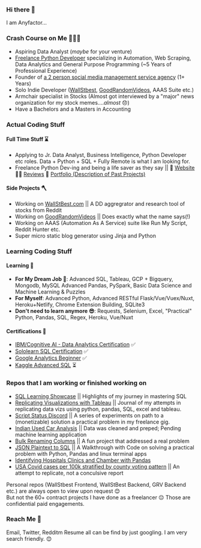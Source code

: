 ### Hi there 👋

I am Anyfactor...

### Crash Course on Me 💁🏼‍♂️

- Aspiring Data Analyst (*maybe* for your venture)
- [Freelance Python Developer](https://www.anyfactor.xyz/) specializing in Automation, Web Scraping, Data Analytics and General Purpose Programming (~5 Years of Professional Experience)
- Founder of [a 2 person social media management service agency](https://www.itnadigital.com) (1+ Years)
- Solo Indie Developer ([WallStbest](https://wallstbest.com/), [GoodRandomVideos](https://goodrandomvideos.com/), AAAS Suite etc.)
- Armchair specialist in Stocks (Almost got interviewed by a "major" news organization for my stock memes....*almost* 😞)
- Have a Bachelors and a Masters in Accounting

### Actual Coding Stuff

#### Full Time Stuff ⌛

- Applying to Jr. Data Analyst, Business Intelligence, Python Developer etc roles. Data + Python + SQL + Fully Remote is what I am looking for.
- Freelance Python Dev-ing and being a life saver as they say || 🔗 [Website](https://www.anyfactor.xyz/) 👍🏼 [Reviews](https://github.com/anyfactor/anyfactor/blob/main/testimonials.md)  📃 [Portfolio (Description of Past Projects)](https://github.com/anyfactor/anyfactor/blob/main/freelance_description.md)

#### Side Projects 🪓

- Working on [WallStBest.com](https://www.wallstbest.com) || A DD aggregrator and research tool of stocks from Reddit 
- Working on [GoodRandomVideos](https://www.goodrandomvideos.com) || Does exactly what the name says(!)
- Working on AAAS (Automation As A Service) suite like Run My Script, Reddit Hunter etc.
- Super micro static blog generator using Jinja and Python


### Learning Coding Stuff

#### Learning 🏫

- **For My Dream Job 🤩**: Advanced SQL, Tableau, GCP + Bigquery, Mongodb, MySQL Advanced Pandas, PySpark, Basic Data Science and Machine Learning & Puzzles
- **For Myself**: Advanced Python, Advanced RESTful Flask/Vue/Vuex/Nuxt, Heroku+Netlify, Chrome Extension Building, SQLite3
- **Don't need to learn anymore 😎**: Requests, Selenium, Excel, "Practical" Python, Pandas, SQL, Regex, Heroku, Vue/Nuxt

#### Certifications 📃

- [IBM/Cognitive AI - Data Analytics Certification](https://cognitiveclass.ai/courses/data-analysis-python) ✅
- [Sololearn SQL Certification](https://www.sololearn.com/learning/1060) ✅
- [Google Analytics Beginner](https://analytics.google.com/analytics/academy/course/6) ✅
- [Kaggle Advanced SQL](https://www.kaggle.com/learn/advanced-sql) ⏳

### Repos that I am working or finished working on

- [SQL Learning Showcase](https://github.com/anyfactor/SQL-Skill-Showcase) || Highlights of my journey in mastering SQL
- [Replicating Visualizations with Tableau](https://www.notion.so/anyfactor/Replicating-Visualization-with-Tableau-2dbdf9230bac4cb4b593142efe79b26e) || Journal of my attempts in replicating data vizs using python, pandas, SQL, excel and tableau.
- [Script Status Discord](https://github.com/anyfactor/Script-Status-Discord) || A series of experiments on path to a (monetizable) solution a practical problem in my freelance gig.
- [Indian Used Car Analysis](https://github.com/anyfactor/Indian-Used-Car-Analysis) || Data was cleaned and preped; Pending machine learning application
- [Bulk Renaming Columns](https://github.com/anyfactor/Bulk-Renaming-Columns-in-SQLite3) || A fun project that addressed a real problem
- [JSON Plaintext to SQL](https://github.com/anyfactor/JSON-Plaintext-to-SQL) || A Walkthrough with Code on solving a practical problem with Python, Pandas and linux terminal apps
- [Identifying Hospitals Clinics and Chamber with Pandas](https://github.com/anyfactor/Identifying-Hospitals-Clinics-and-Chamber-with-Pandas)
- [USA Covid cases per 100k stratified by county voting pattern](https://anyfactor.notion.site/USA-Covid-cases-per-100k-stratified-by-county-voting-pattern-7f97fac412cd4e71b8f4d4122e6ea4d9) || An attempt to replicate, not a conculsive report

Personal repos (WallStbest Frontend, WallStBest Backend, GRV Backend etc.) are always open to view upon request 😊  
But not the 60+ contract projects I have done as a freelancer 😔 Those are confidential paid engagements.

### Reach Me 📩

Email, Twitter, Redditm Resume all can be find by just googling. I am very search friendly. 😊
